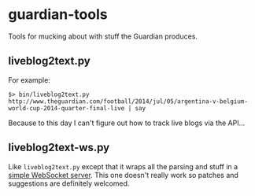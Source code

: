 # guardian-tools

Tools for mucking about with stuff the Guardian produces.

## liveblog2text.py

For example:

	$> bin/liveblog2text.py http://www.theguardian.com/football/2014/jul/05/argentina-v-belgium-world-cup-2014-quarter-final-live | say

Because to this day I can't figure out how to track live blogs via the API...

## liveblog2text-ws.py

Like `liveblog2text.py` except that it wraps all the parsing and stuff in a [simple WebSocket server](https://github.com/opiate/SimpleWebSocketServer). This one doesn't really work so patches and suggestions are definitely welcomed.
